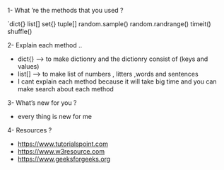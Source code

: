 1- What ’re the methods that you used ?

`dict{}
 list[]
 set{}
 tuple[]
 random.sample()
 random.randrange()
 timeit()
 shuffle() 
 
 



2- Explain each method ..

- dict{} --> to make dictionry and the dictionry consist of (keys and values) 
- list[] --> to make list of numbers , litters ,words and sentences
- I cant explain each method because it will take big time and you can make search about each method


3- What’s new for you ?

- every thing is new for me 


4- Resources ? 

- https://www.tutorialspoint.com
- https://www.w3resource.com
- https://www.geeksforgeeks.org
